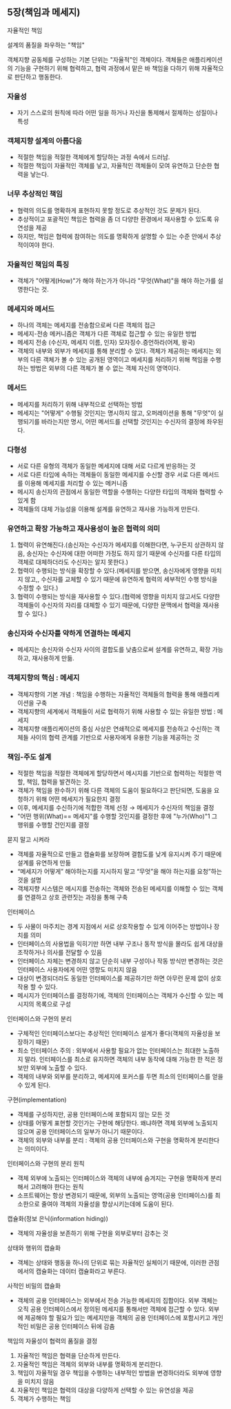 ## 5장(책임과 메세지)

자율적인 책임

설계의 품질을 좌우하는 "책임"

객체지향 공동체를 구성하는 기본 단위는 "자율적"인 객체이다. 객체들은 애플리케이션의 기능을 구현하기 위해 협력하고, 협력 과정에서 맡은 바 책임을 다하기 위해 자율적으로 판단하고 행동한다.

### 자율성

- 자기 스스로의 원칙에 따라 어떤 일을 하거나 자신을 통제해서 절제하는 성질이나 특성

### 객체지향 설계의 아름다움

- 적절한 책임을 적절한 객체에게 할당하는 과정 속에서 드러남.
- 적절한 책임이 자율적인 객체를 낳고, 자율적인 객체들이 모여 유연하고 단순한 협력을 낳는다.

### 너무 추상적인 책임

- 협력의 의도를 명확하게 표현하지 못할 정도로 추상적인 것도 문제가 된다.
- 추상적이고 포괄적인 책임은 협력을 좀 더 다양한 환경에서 재사용할 수 있도록 유연성을 제공
- 하지만, 책임은 협력에 참여하는 의도를 명확하게 설명할 수 있는 수준 안에서 추상적이여야 한다.

### 자율적인 책임의 특징

- 객체가 "어떻게(How)"가 해야 하는가가 아니라 "무엇(What)"을 해야 하는가를 설명한다는 것.

### 메세지와 메서드

- 하나의 객체는 메세지를 전송함으로써 다른 객체의 접근
- 메세지-전송 메커니즘은 객체가 다른 객체로 접근할 수 있는 유일한 방법
- 메세지 전송 (수신자, 메세지 이름, 인자) 모자징수.증언하라(어제, 왕국)
- 객체의 내부와 외부가 메세지를 통해 분리할 수 있다. 객체가 제공하는 메세지는 외부의 다른 객체가 볼 수 있는 공개된 영역이고 메세지를 처리하기 위해 책임을 수행하는 방법은 외부의 다른 객체가 볼 수 없는 객체 자신의 영역이다.

### 메서드
- 메세지를 처리하기 위해 내부적으로 선택하는 방법
- 메세지는 "어떻게" 수행될 것인지는 명시하지 않고, 오퍼레이션을 통해 "무엇"이 실행되기를 바라는지만 명시, 어떤 메서드를 선택할 것인지는 수신자의 결정에 좌우된다.

### 다형성
- 서로 다른 유형의 객체가 동일한 메세지에 대해 서로 다르게 반응하는 것
- 서로 다른 타입에 속하는 객체들이 동일한 메세지를 수신할 경우 서로 다른 메서드를 이용해 메세지를 처리할 수 있는 메커니즘
- 메시지 송신자의 관점에서 동일한 역할을 수행하는 다양한 타입의 객체와 협력할 수 있게 함
- 객체들의 대체 가능성을 이용해 설계를 유연하고 재사용 가능하게 만든다.



### 유연하고 확장 가능하고 재사용성이 높은 협력의 의미

1. 협력이 유연해진다.(송신자는 수신자가 메세지를 이해한다면, 누구든지 상관하지 않음, 송신자는 수신자에 대한 어떠한 가정도 하지 않기 때문에 수신자를 다른 타입의 객체로 대체하더라도 수신자는 알지 못한다.)
2. 협력이 수행되는 방식을 확장할 수 있다.(메세지를 받으면, 송신자에게 영향을 미치지 않고,, 수신자를 교체할 수 있기 때문에 유연하게 협력의 세부적인 수행 방식을 수정할 수 있다.)
3. 협력이 수행되는 방식을 재사용할 수 있다.(협력에 영향을 미치지 않고서도 다양한 객체들이 수신자의 자리를 대체할 수 있기 때문에, 다양한 문맥에서 협력을 재사용할 수 있다.)

### 송신자와 수신자를 약하게 연결하는 메세지

- 메세지는 송신자와 수신자 사이의 결합도를 낮춤으로써 설계를 유연하고, 확장 가능하고, 재사용하게 만듦.

### 객체지향의 핵심 : 메세지

- 객체지향의 기본 개념 : 책임을 수행하는 자율적인 객체들의 협력을 통해 애플리케이션을 구축
- 객체지향의 세계에서 객체들이 서로 협력하기 위해 사용할 수 있는 유일한 방법 : 메세지
- 객체지향 애플리케이션의 중심 사상은 연쇄적으로 메세지를 전송하고 수신하는 객체들 사이의 협력 관계를 기반으로 사용자에게 유용한 기능을 제공하는 것

### 책임-주도 설계

- 적절한 책임을 적절한 객체에게 할당하면서 메시지를 기반으로 협력하는 적절한 역할, 책임, 협력을 발견하는 것.
- 객체가 책임을 완수하기 위해 다른 객체의 도움이 필요하다고 판단되면, 도움을 요청하기 위해 어떤 메세지가 필요한지 결정
- 이후, 메세지를 수신하기에 적합한 객체 선정 → 메세지가 수신자의 책임을 결정
- "어떤 행위(What)== 메세지"를 수행할 것인지를 결정한 후에 "누가(Who)"1 그 행위를 수행할 건인지를 결정

묻지 말고 시켜라

- 객체를 자율적으로 만들고 캡슐화를 보장하며 결합도를 낮게 유지시켜 주기 때문에 설계를 유연하게 만듦
- “메세지가 어떻게” 해야하는지를 지시하지 말고 “무엇”을 해야 하는지를 요청”하는 것을 설명
- 객체지향 시스템은 메시지를 전송하는 객체와 전송된 메세지를 이해할 수 있는 객체를 연결하고 상호 관련짓는 과정을  통해 구축

인터페이스

- 두 사물이 마주치는 경계 지점에서 서로 상호작용할 수 있게 이어주는 방법이나 장치를 의미
- 인터페이스의 사용법을 익히기만 하면 내부 구조나 동작 방식을 몰라도 쉽게 대상을 조작하거나 의사를 전달할 수 있음
- 인터페이스 자체는 변경하지 않고 단순히 내부 구성이나 작동 방식만 변경하는 것은 인터페이스 사용자에게 어떤 영향도 미치지 않음
- 대상이 변경되더라도 동일한 인터페이스를 제공하기만 하면 아무런 문제 없이 상호작용 할 수 있다.
- 메시지가 인터페이스를 결정하기에, 객체의 인터페이스는 객체가 수신할 수 있는 메시지의 목록으로 구성

인터페이스와 구현의 분리

- 구체적인 인터페이스보다는 추상적인 인터페이스 설계가 좋다(객체의 자율성을 보장하기 때문)
- 최소 인터페이스 주의 : 외부에서 사용할 필요가 없는 인터페이스는 최대한 노출하지 말라. 인터페이스를 최소로 유지하면 객체의 내부 동작에 대해 가능한 한 적은 정보만 외부에 노출할 수 있다.
- 객체의 내부와 외부를 분리하고, 메세지에 포커스를 두면 최소의 인터페이스를 얻을 수 있게 된다.

구현(implementation)

- 객체를 구성하지만, 공용 인터페이스에 포함되지 않는 모든 것
- 상태를 어떻게 표현할 것인가는 구현에 해당한다. 왜냐하면 객체 외부에 노출되지 않으며 공용 인터페이스의 일부가 아니기 때문이다.
- 객체의 외부와 내부를 분리 : 객체의 공용 인터페이스와 구현을 명확하게 분리한다는 의미이다.

인터페이스와 구현의 분리 원칙

- 객체 외부에 노출되는 인터페이스와 객체의 내부에 숨겨지는 구현을 명확하게 분리해서 고려해야 한다는 원칙
- 소프트웨어는 항상 변경되기 때문에, 외부의 노출되는 영역(공용 인터페이스)를 최소한으로 줄여야 객체의 자율성을 향상시키는데에 도움이 된다.

캡슐화(정보 은닉(information hiding))

- 객체의 자율성을 보존하기 위해 구현을 외부로부터 감추는 것

상태와 행위의 캡슐화

- 객체는 상태와 행동을 하나의 단위로 묶는 자율적인 실체이기 때문에, 이러한 관점에서의 캡슐화는 데이터 캡슐화라고 부른다.

사적인 비밀의 캡슐화

- 객체의 공용 인터페이스는 외부에서 전송 가능한 메세지의 집합이다. 외부 객체는 오직 공용 인터페이스에서 정의된 메세지를 통해서만 객체에 접근할 수 있다. 외부에 제공해야 할 필요가 있는 메세지만을 객체의 공용 인터페이스에 포함시키고 개인적인 비밀은 공용 인터페이스 뒤에 감춤

책임의 자율성이 협력의 품질을 결정

1. 자율적인 책임은 협력을 단순하게 만든다.
2. 자율적인 책임은 객체의 외부와 내부를 명확하게 분리한다.
3. 책임이 자율적일 경우 책임을 수행하는 내부적인 방법을 변경하더라도 외부에 영향을 미치지 않음
4. 자율적인 책임은 협력의 대상을 다양하게 선택할 수 있는 유연성을 제공
5. 객체가 수행하는 책임